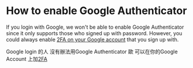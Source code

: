 # How to enable Google Authenticator

If you login with Google, we won't be able to enable Google Authenticator since it only supports those who signed up with password. However, you could always enable [2FA on your Google account](https://myaccount.google.com/signinoptions/two-step-verification/enroll-welcome?pli=1) that you sign up with.

Google login 的人 沒有辦法用Google Authenticator 歐 可以在你的Google Account 上加[2FA](https://myaccount.google.com/signinoptions/two-step-verification/enroll-welcome?pli=1)